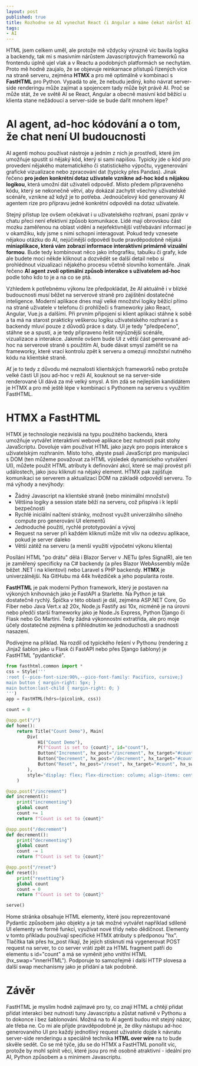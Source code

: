 ```yaml
---
layout: post
published: true
title: Rozhodne se AI vynechat React či Angular a máme čekat nárůst AI-generovaného server-side UI s HTMX a FastHTML?
tags:
- AI
---
```

HTML jsem celkem uměl, ale protože mě vždycky výrazně víc bavila logika a backendy, tak mi s masivním nárůstem Javascriptových frameworků na frontendu úplně ujel vlak a v Reactu a podobných platformách se nechytám. Proto mě hodně zaujalo, že se objevuje reinkarnace přístupů řízených více na straně serveru, zejména **HTMX** a pro mě optimálně v kombinaci s **FastHTML** pro Python. Vypadá to ale, že nebudu jediný, koho návrat server-side renderingu může zajímat a spojencem tady může být právě AI. Proč se může stát, že ve světě AI se React, Angular a obecně masivní kód běžící u klienta stane nežádoucí a server-side se bude dařit mnohem lépe?

# AI agent, ad-hoc kódování a o tom, že chat není UI budoucnosti
AI agenti mohou používat nástroje a jedním z nich je prostředí, které jim umožňuje spustit si nějaký kód, který si sami napíšou. Typicky jde o kód pro provedení nějakého matematického či statistického výpočtu, vygenerování grafické vizualizace nebo zpracování dat (typicky přes Pandas). Jinak řečeno **pro jeden konkrétní dotaz uživatele vznikne ad-hoc kód s nějakou logikou**, která umožní dát uživateli odpověď. Místo předem připraveného kódu, který se nekonečně větví, aby dokázal zachytit všechny uživatelské scénáře, vznikne až když je to potřeba. Jednoúčelový kód generovaný AI agentem rize pro přípravu jedné konkrétní odpovědi na dotaz uživatele.

Stejný přístup lze ovšem očekávat i u uživatelského rozhraní, psaní zpráv v chatu přeci není efektivní způsob komunikace. Lidé mají obrovskou část mozku zaměřenou na oblast vidění a nejefektivnější vstřebávání informací je v okamžiku, kdy jsme s nimi schopni interagovat. Pokud tedy vznesete nějakou otázku do AI, nejúčinější odpovědí bude pravděpodobně nějaká **miniaplikace, která vám zobrazí informace interaktivní primárně vizuální formou**. Bude tedy kombinovat něco jako infografiku, tabulku či grafy, kde ale budete moci někde kliknout a dozvědět se další detail nebo si prohlédnout vizualizaci nějakého procesu včetně slovního komentáře. Jinak řečeno **AI agent zvolí optimální způsob interakce s uživatelem ad-hoc** podle toho kdo to je a na co se ptá.

Vzhledem k potřebnému výkonu lze předpokládat, že AI aktuálně i v blízké budoucnosti musí běžet na serverové straně pro zajištění dostatečné inteligence. Moderní aplikace dnes mají velké množství logiky běžící přímo na straně uživatele v telefonu či prohlížeči s frameworky jako React, Angular, Vue.js a dalšími. Při prvním připojení si klient aplikaci stáhne k sobě a ta má na starost prakticky veškerou logiku uživatelského rozhraní a s backendy mluví pouze z důvodů práce s daty. UI je tedy "předpečeno", stáhne se a spustí, a je tedy připraveno řešit nejrůznější scénáře, vizualizace a interakce. Jakmile ovšem bude UI z větší část generované ad-hoc na serverové straně s použitím AI, bude dávat smysl zaměřit se na frameworky, které vrací kontrolu zpět k serveru a omezují množství nutného kódu na klientské straně.

Ať je to tedy z důvodu mé neznalosti klientských frameworků nebo protože velké části UI jsou ad-hoc v režii AI, kouknout se na server-side renderované UI dává za mě velký smysl. A tím zdá se nejlepším kandidátem je HTMX a pro mě ještě lépe v kombinaci s Pythonem na serveru s využitím FastHTML.

# HTMX a FastHTML
HTMX je technologie nezávislá na typu použitého backendu, která umožňuje vytvářet interaktivní webové aplikace bez nutnosti psát stohy JavaScriptu. Dovoluje vám používat HTML jako jazyk pro popis interakce s uživatelským rozhraním. Místo toho, abyste psali JavaScript pro manipulaci s DOM (ten můžeme považovat za HTML výsledek dynamického vytváření UI), můžete použít HTML atributy k definování akcí, které se mají provést při událostech, jako jsou kliknutí na nějaký element. HTMX pak zajišťuje komunikaci se serverem a aktualizaci DOM na základě odpovědí serveru. To má výhody a nevýhody:
- Žádný Javascript na klientské straně (nebo minimální množství)
- Většina logiky a session state běží na serveru, což přispívá i k lepší bezpečnosti
- Rychlé iniciální načtení stránky, možnost využít univerzálního silného compute pro generování UI elementů
- Jednoduché použití, rychlé prototypování a vývoj
- Request na server při každém kliknutí může mít vliv na odezvu aplikace, pokud je server daleko
- Větší zátěž na serveru (a menší využití výpočetní výkonu klienta)

Posílání HTML "po drátu" dělá i Blazor Server v .NETu (přes SignalR), ale ten je zaměřený specificky na C# backendy (a přes Blazor WebAssembly může běžet .NET i na klientovi) nebo Laravel s PHP backendy. **HTMX** je univerzálnější. Na GitHubu má 44k hvězdiček a jeho popularita roste. 

**FastHTML** je pak moderní Python framework, který je postaven na výkoných knihovnách jako je FastAPI a Starlette. Na Python je tak dostatečně rychlý. Špička v této oblasti je dál, zejména ASP.NET Core, Go Fiber nebo Java Vert.x až 20x, Node.js Fastify asi 10x, nicméně je na úrovni nebo předčí starší frameworky jako je Node.Js Express, Python Django či Flask nebo Go Martini. Tedy žádná výkonnostní extratřída, ale pro moje účely dostatečné zejména s přihlédnutím ke jednoduchosti a snadnosti nasazení.

Podívejme na příklad. Na rozdíl od typického řešení v Pythonu (rendering z Jinja2 šablon jako u Flask či FastAPI nebo přes Django šablony) je FastHTML "pydantické".

```python
from fasthtml.common import *
css = Style('''
:root {--pico-font-size:90%,--pico-font-family: Pacifico, cursive;}
main button { margin-right: 5px; }
main button:last-child { margin-right: 0; }
''')
app = FastHTML(hdrs=(picolink, css))

count = 0

@app.get("/")
def home():
    return Title("Count Demo"), Main(
        Div(
            H1("Count Demo"),
            P(f"Count is set to {count}", id="count"),
            Button("Increment", hx_post="/increment", hx_target="#count", hx_swap="innerHTML"),
            Button("Decrement", hx_post="/decrement", hx_target="#count", hx_swap="innerHTML"),
            Button("Reset", hx_post="/reset", hx_target="#count", hx_swap="innerHTML"),
        ),
        style="display: flex; flex-direction: column; align-items: center; justify-content: center; min-height: 20vh;"
    )

@app.post("/increment")
def increment():
    print("incrementing")
    global count
    count += 1
    return f"Count is set to {count}"

@app.post("/decrement")
def decrement():
    print("decrementing")
    global count
    count -= 1
    return f"Count is set to {count}"

@app.post("/reset")
def reset():
    print("resetting")
    global count
    count = 0
    return f"Count is set to {count}"

serve()
```

Home stránka obsahuje HTML elementy, které jsou reprezentované Pydantic způsobem jako objekty a je tak možné vytvářet například sdílené UI elementy ve formě funkcí, využívat nové třídy nebo dědičnost. Elementy v tomto příkladu používají specifické HTMX atributy s předponou "hx". Tlačítka tak přes hx_post říkají, že jejich stisknutí má vygenerovat POST request na server, to co server vrátí zpět za HTML fragment patří do elementu s id="count" a má se vyměnit jeho vnitřní HTML (hx_swap="innerHTML"). Podporuje to samozřejmě i další HTTP slovesa a další swap mechanismy jako je přidání a tak podobně.

# Závěr
FastHTML je myslím hodně zajímavé pro ty, co znají HTML a chtějí přidat přidat interakci bez nutnosti tuny Javascriptu a zůstat nativně v Pythonu a to dokonce i bez šablonování. Možná na to AI agenti budou mít stejný názor, ale třeba ne. Co mi ale přijde pravděpodobné je, že díky nástupu ad-hoc generovaného UI pro každý jednotlivý request uživatele dojde k návratu server-side renderingu a speciálně technika **HTML over wire** na to bude skvěle sedět. Co se mě týče, jdu se do HTMX a FastHTML ponořit víc, protože by mohl splnit věci, které jsou pro mě osobně atraktivní - ideální pro AI, Python způsobem a s minimem Javascriptu.